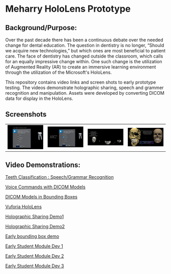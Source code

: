 # Meharry HoloLens Prototype

## Background/Purpose:  

Over the past decade there has been a continuous debate over the needed change for dental education.  The question in dentistry is no longer, “Should we acquire new technologies,” but which ones are most beneficial to patient care. The face of dentistry has changed outside the classroom, which calls for an equally impressive change within. One such change is the utilization of Augmented Reality (AR) to create an immersive learning environment through the utilization of the Microsoft's HoloLens.

This repository contains video links and screen shots to early prototype testing.  The videos demonstrate holographic sharing, speech and grammer recognition and manipulation. Assets were developed by converting DICOM data for display in the HoloLens. 

## Screenshots

<table>
    <tr>
        <td>
            <img alt="open image 1" src="docs/Image1.png">
        </td>
        <td>
            <img alt="open imgage 2" src="docs/Image2.png">
        </td>
        <td>
            <img alt="open image 3" src="docs/Image3.png">
        </td>
		<td>
            <img alt="open image 4" src="docs/image4.png">
        </td>
    </tr>
</table>

## Video Demonstrations: 

[Teeth Classification : Speech/Grammar Recognition](https://drive.google.com/open?id=0B01rMfZ-W8x0SlA0T0F1MjcySUU)

[Voice Commands with DICOM Models ](https://drive.google.com/open?id=0B01rMfZ-W8x0S19zUmQwQXJwdzg)

[DICOM Models in Bounding Boxes ](https://drive.google.com/open?id=0B01rMfZ-W8x0S19zUmQwQXJwdzg)

[Vuforia HoloLens ](https://drive.google.com/open?id=0B01rMfZ-W8x0TDZwaDNDSlI5VEE)

[Holographic Sharing Demo1 ](https://drive.google.com/open?id=0B01rMfZ-W8x0Y29UbE1oazBCX00)

[Holographic Sharing Demo2 ](https://drive.google.com/open?id=0B01rMfZ-W8x0dmR3TlBtZW5CRzA)

[Early bounding box demo ](https://drive.google.com/open?id=0B01rMfZ-W8x0d3JoTkpJUW9RZ1E)

[Early Student Module Dev 1 ](https://drive.google.com/open?id=0B01rMfZ-W8x0eHcxTkJvcXhVTkE)

[Early Student Module Dev 2 ](https://drive.google.com/open?id=0B01rMfZ-W8x0UzRUV0dCY3djV1U)

[Early Student Module Dev 3 ](https://drive.google.com/open?id=0B01rMfZ-W8x0UzRUV0dCY3djV1U)




